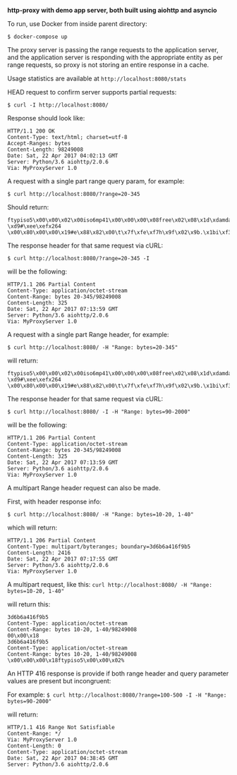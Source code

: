 **http-proxy with demo app server, both built using aiohttp and asyncio**

To run, use Docker from inside parent directory:

```$ docker-compose up```


The proxy server is passing the range requests to the application server, and the application server is responding with the appropriate entity as per range requests, so proxy is not storing an entire response in a cache.


Usage statistics are available at ```http://localhost:8080/stats```

HEAD request to confirm server supports partial requests:

```$ curl -I http://localhost:8080/```

Response should look like:

```
HTTP/1.1 200 OK
Content-Type: text/html; charset=utf-8
Accept-Ranges: bytes
Content-Length: 98249008
Date: Sat, 22 Apr 2017 04:02:13 GMT
Server: Python/3.6 aiohttp/2.0.6
Via: MyProxyServer 1.0
```


A request with a single part range query param, for example:

```$ curl http://localhost:8080/?range=20-345```

Should return:

```
ftypiso5\x00\x00\x02\x00iso6mp41\x00\x00\x00\x08free\x02\x08\x1d\xdamdat\x00\x00\x03\x01\x06\x05\xff\xff\xfd\xdcE\xe9\xbd\xe6\xd9H\xb7\x96,\xd8 \xd9#\xee\xefx264 \x00\x80\x00\x00\x19#e\x88\x82\x00\t\x7f\xfe\xf7h\x9f\x02\x9b.\x1bi\xf3\xb8\xef\x7f\xd4"\x04\x85\xe7#\x11b\xef\xd9}\xf6Exx\xa4+\x18\x9eRi.\x9bx\xd3Qn\xf0\xe1\x10GR%
```


The response header for that same request via cURL:

```$ curl http://localhost:8080/?range=20-345 -I```

will be the following:

```
HTTP/1.1 206 Partial Content
Content-Type: application/octet-stream
Content-Range: bytes 20-345/98249008
Content-Length: 325
Date: Sat, 22 Apr 2017 07:13:59 GMT
Server: Python/3.6 aiohttp/2.0.6
Via: MyProxyServer 1.0
```


A request with a single part Range header, for example:

```$ curl http://localhost:8080/ -H "Range: bytes=20-345"```

will return:

```
ftypiso5\x00\x00\x02\x00iso6mp41\x00\x00\x00\x08free\x02\x08\x1d\xdamdat\x00\x00\x03\x01\x06\x05\xff\xff\xfd\xdcE\xe9\xbd\xe6\xd9H\xb7\x96,\xd8 \xd9#\xee\xefx264 \x00\x80\x00\x00\x19#e\x88\x82\x00\t\x7f\xfe\xf7h\x9f\x02\x9b.\x1bi\xf3\xb8\xef\x7f\xd4"\x04\x85\xe7#\x11b\xef\xd9}\xf6Exx\xa4+\x18\x9eRi.\x9bx\xd3Qn\xf0\xe1\x10GR%
```

The response header for that same request via cURL:

```$ curl http://localhost:8080/ -I -H "Range: bytes=90-2000"```

will be the following:

```
HTTP/1.1 206 Partial Content
Content-Type: application/octet-stream
Content-Range: bytes 20-345/98249008
Content-Length: 325
Date: Sat, 22 Apr 2017 07:13:59 GMT
Server: Python/3.6 aiohttp/2.0.6
Via: MyProxyServer 1.0
```


A multipart Range header request can also be made.

First, with header response info:

```$ curl http://localhost:8080/ -H "Range: bytes=10-20, 1-40"```

which will return:

```
HTTP/1.1 206 Partial Content
Content-Type: multipart/byteranges; boundary=3d6b6a416f9b5
Content-Length: 2416
Date: Sat, 22 Apr 2017 07:17:55 GMT
Server: Python/3.6 aiohttp/2.0.6
Via: MyProxyServer 1.0
```

A multipart request, like this:
```curl http://localhost:8080/ -H "Range: bytes=10-20, 1-40"```

will return this:

```
3d6b6a416f9b5
Content-Type: application/octet-stream
Content-Range: bytes 10-20, 1-40/98249008
00\x00\x18
3d6b6a416f9b5
Content-Type: application/octet-stream
Content-Range: bytes 10-20, 1-40/98249008
\x00\x00\x00\x18ftypiso5\x00\x00\x02%
```



An HTTP 416 response is provide if both range header and query parameter values are present but incongruent:

For example:
```$ curl http://localhost:8080/?range=100-500 -I -H "Range: bytes=90-2000"```

will return:
```
HTTP/1.1 416 Range Not Satisfiable
Content-Range: */
Via: MyProxyServer 1.0
Content-Length: 0
Content-Type: application/octet-stream
Date: Sat, 22 Apr 2017 04:38:45 GMT
Server: Python/3.6 aiohttp/2.0.6
```